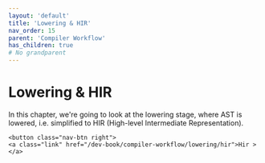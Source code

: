 ```yaml
---
layout: 'default'
title: 'Lowering & HIR'
nav_order: 15
parent: 'Compiler Workflow'
has_children: true
# No grandparent
---
```


# Lowering & HIR

In this chapter, we're going to look at the lowering stage, where AST is lowered, i.e. simplified to HIR (High-level Intermediate Representation).
<div class="nav-btn-block">
    
    <button class="nav-btn right">
    <a class="link" href="/dev-book/compiler-workflow/lowering/hir">Hir ></a>
</button>

</div>
